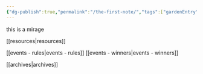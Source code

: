 ```yaml
---
{"dg-publish":true,"permalink":"/the-first-note/","tags":["gardenEntry"]}
---
```


this is a mirage

[[resources\|resources]]

[[events - rules\|events - rules]]
[[events - winners\|events - winners]]

[[archives\|archives]]